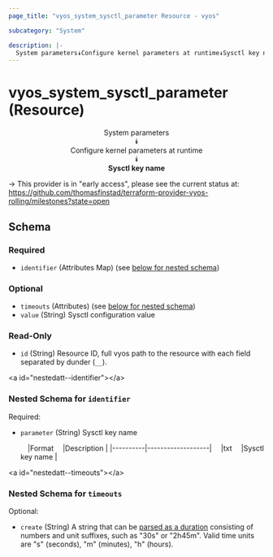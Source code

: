 ```yaml
---
page_title: "vyos_system_sysctl_parameter Resource - vyos"

subcategory: "System"

description: |- 
  System parameters⯯Configure kernel parameters at runtime⯯Sysctl key name
---
```


# vyos_system_sysctl_parameter (Resource)
<center>

System parameters  
⯯  
Configure kernel parameters at runtime  
⯯  
**Sysctl key name**


</center>

-> This provider is in "early access", please see the current status at: https://github.com/thomasfinstad/terraform-provider-vyos-rolling/milestones?state=open

## Schema

### Required

- `identifier` (Attributes Map) (see [below for nested schema](#nestedatt--identifier))

### Optional

- `timeouts` (Attributes) (see [below for nested schema](#nestedatt--timeouts))
- `value` (String) Sysctl configuration value

### Read-Only

- `id` (String) Resource ID, full vyos path to the resource with each field separated by dunder (`__`).

&lt;a id=&#34;nestedatt--identifier&#34;&gt;&lt;/a&gt;
### Nested Schema for `identifier`

Required:

- `parameter` (String) Sysctl key name

    &emsp;|Format  &emsp;|Description      |
    |----------|-------------------|
    &emsp;|txt     &emsp;|Sysctl key name  |


&lt;a id=&#34;nestedatt--timeouts&#34;&gt;&lt;/a&gt;
### Nested Schema for `timeouts`

Optional:

- `create` (String) A string that can be [parsed as a duration](https://pkg.go.dev/time#ParseDuration) consisting of numbers and unit suffixes, such as &#34;30s&#34; or &#34;2h45m&#34;. Valid time units are &#34;s&#34; (seconds), &#34;m&#34; (minutes), &#34;h&#34; (hours).  
